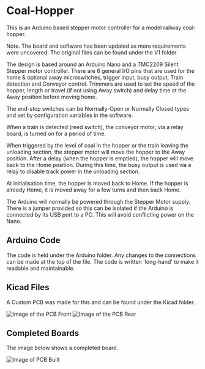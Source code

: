 # Coal-Hopper
This is an Arduino based stepper motor controller for a model railway coal-hopper.

Note. The board and software has been updated as more requirements were uncovered. The original files can be found under the V1 folder

The design is based around an Arduino Nano and a TMC2209 Silent Stepper motor controller. There are 6 general I/O pins that are used for the home & optional away microswitches, trigger input, busy output, Train detection and Conveyor control. Trimmers are used to set the speed of the hopper, length or travel (if not using Away switch) and delay time at the Away position before moving home.

The end-stop switches can be Normally-Open or Normally Closed types and set by configuration variables in the software. 

When a train is detected (reed switch), the conveyor motor, via a relay board, is turned on for a period of time.

When triggered by the level of coal in the hopper or the train leaving the unloading section, the stepper motor will move the hopper to the Away position. After a delay (when the hopper is emptied), the hopper will move back to the Home position. During this time, the busy output is used via a relay to disable track power in the unloading section. 

At initialisation time, the hopper is moved back to Home. If the hopper is already Home, it is moved away for a few turns and then back Home.

The Arduino will normally be powered through the Stepper Motor supply. There is a jumper provided so this can be isolated if the Arduino is connected by its USB port to a PC. This will avoid conflicting power on the Nano.

## Arduino Code
The code is held under the Arduino folder. Any changes to the connections can be made at the top of the file. The code is written 'long-hand' to make it readable and maintainable.

## Kicad Files
A Custom PCB was made for this and can be found under the Kicad folder.

![Image of the PCB Front](Images/pcb-v2-front.png)
![Image of the PCB Rear](Images/pcb-v2-back.png)

## Completed Boards
The image below shows a completed board. 

![Image of PCB Built](Images/pcb-v2-built.png)

